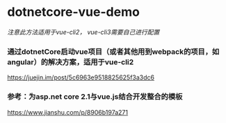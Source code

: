 
# dotnetcore-vue-demo
*注意此方法适用于vue-cli2， vue-cli3需要自己进行配置*
###  通过dotnetCore启动vue项目（或者其他用到webpack的项目，如angular）的解决方案，适用于vue-cli2

https://juejin.im/post/5c6963e9518825625f3a3dc6

### 参考：为asp.net core 2.1与vue.js结合开发整合的模板
https://www.jianshu.com/p/8906b197a271
